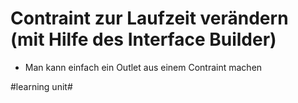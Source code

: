 # Contraint zur Laufzeit verändern (mit Hilfe des Interface Builder)

- Man kann einfach ein Outlet aus einem Contraint machen

#learning unit#